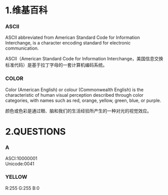 # 1.维基百科  

### ASCII

ASCII abbreviated from American Standard Code for Information Interchange, is a character encoding standard for electronic communication.   

ASCII（American Standard Code for Information Interchange，美国信息交换标准代码）是基于拉丁字母的一套计算机编码系统。  

### COLOR

Color (American English) or colour (Commonwealth English) is the characteristic of human visual perception described through color categories, with names such as red, orange, yellow, green, blue, or purple.   

颜色或色彩是通过眼、脑和我们的生活经验所产生的一种对光的视觉效应。  

# 2.QUESTIONS  

### A
ASCI:10000001  
Unicode:0041  

### YELLOW  
R:255 G:255 B:0  